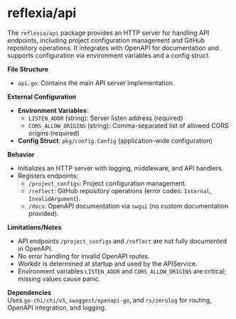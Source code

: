 # reflexia/api

The `reflexia/api` package provides an HTTP server for handling API endpoints, including project configuration management and GitHub repository operations. It integrates with OpenAPI for documentation and supports configuration via environment variables and a config struct.

**File Structure**  
- `api.go`: Contains the main API server implementation.

**External Configuration**  
- **Environment Variables**:  
  - `LISTEN_ADDR` (string): Server listen address (required)  
  - `CORS_ALLOW_ORIGINS` (string): Comma-separated list of allowed CORS origins (required)  
- **Config Struct**: `pkg/config.Config` (application-wide configuration)

**Behavior**  
- Initializes an HTTP server with logging, middleware, and API handlers.  
- Registers endpoints:  
  - `/project_configs`: Project configuration management.  
  - `/reflect`: GitHub repository operations (error codes: `Internal`, `InvalidArgument`).  
  - `/docs`: OpenAPI documentation via `swgui` (no custom documentation provided).  

**Limitations/Notes**  
- API endpoints `/project_configs` and `/reflect` are not fully documented in OpenAPI.  
- No error handling for invalid OpenAPI routes.  
- Workdir is determined at startup and used by the APIService.  
- Environment variables `LISTEN_ADDR` and `CORS_ALLOW_ORIGINS` are critical; missing values cause panic.  

**Dependencies**  
Uses `go-chi/chi/v5`, `swaggest/openapi-go`, and `rs/zerolog` for routing, OpenAPI integration, and logging.